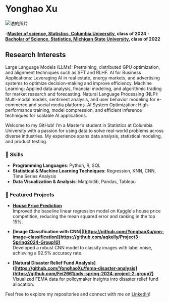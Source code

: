 # Yonghao Xu 
![浩的照片](/Users/xuyonghao/Desktop/徐永浩)

-**[Master of science, Statistics, Columbia University](https://stat.columbia.edu/ma-programs/), class of 2024**
-**[Bacholar of Science, Statistics, Michigan State University](https://stt.natsci.msu.edu/), class of 2022**

## Research Interests
Large Language Models (LLMs): Pretraining, distributed GPU optimization, and alignment techniques such as SFT and RLHF.
AI for Business Applications: Leveraging AI in real estate, energy markets, and advertising systems to optimize decision-making and improve efficiency.
Machine Learning: Applied data analysis, financial modeling, and algorithmic trading for market research and forecasting.
Natural Language Processing (NLP): Multi-modal models, sentiment analysis, and user behavior modeling for e-commerce and social media platforms.
AI System Optimization: High-performance training, model compression, and efficient inference techniques for scalable AI applications.

Welcome to my GitHub! I’m a Master’s student in Statistics at Columbia University with a passion for using data to solve real-world problems across diverse industries. My experience spans data analysis, statistical modeling, and product testing.

### 🔧 Skills
- **Programming Languages**: Python, R, SQL
- **Statistical & Machine Learning Techniques**: Regression, KNN, CNN, Time Series Analysis
- **Data Visualization & Analysis**: Matplotlib, Pandas, Tableau

### 🚀 Featured Projects
- **[House Price Prediction](https://github.com/YonghaoXu/house-price-prediction)**  
  Improved the baseline linear regression model on Kaggle's house price competition, reducing the mean squared error and ranking in the top 15%.

- **[Image Classification with CNN]([https://github.com/YonghaoXu/cnn-image-classification](https://github.com/aqkelly/Project3-Spring2024-Group10)**  
  Developed a robust CNN model to classify images with label noise, achieving a 92.5% accuracy rate.

- **[Natural Disaster Relief Fund Analysis]([https://github.com/YonghaoXu/fema-disaster-analysis](https://github.com/Fei2661/ads-spring-2024-project-2-group7)**  
  Visualized FEMA data for policymaker insights into disaster relief fund allocation.

Feel free to explore my repositories and connect with me on [LinkedIn](https://www.linkedin.com/in/yonghao-xu-6bb935291)!
